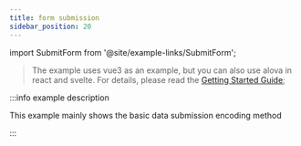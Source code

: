 ```yaml
---
title: form submission
sidebar_position: 20
---
```


import SubmitForm from '@site/example-links/SubmitForm';

> The example uses vue3 as an example, but you can also use alova in react and svelte. For details, please read the [Getting Started Guide](/get-started/overview);

<SubmitForm></SubmitForm>

:::info example description

This example mainly shows the basic data submission encoding method

:::
